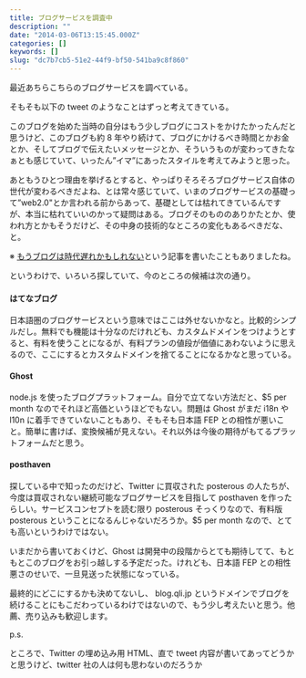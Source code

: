 ```yaml
---
title: ブログサービスを調査中
description: ""
date: "2014-03-06T13:15:45.000Z"
categories: []
keywords: []
slug: "dc7b7cb5-51e2-44f9-bf50-541ba9c8f860"
---
```


最近あちらこちらのブログサービスを調べている。

そもそも以下の tweet のようなことはずっと考えてきている。

このブログを始めた当時の自分はもう少しブログにコストをかけたかったんだと思うけど、このブログも約 8 年やり続けて、ブログにかけるべき時間とかお金とか、そしてブログで伝えたいメッセージとか、そういうものが変わってきたなぁとも感じていて、いったん”イマ”にあったスタイルを考えてみようと思った。

あともうひとつ理由を挙げるとすると、やっぱりそろそろブログサービス自体の世代が変わるべきだよね、とは常々感じていて、いまのブログサービスの基礎って”web2.0"とか言われる前からあって、基礎としては枯れてきているんですが、本当に枯れていいのかって疑問はある。ブログそのもののありかたとか、使われ方とかもそうだけど、その中身の技術的なところの変化もあるべきだな、と。

※ [もうブログは時代遅れかもしれない](/posts/2de3bf77-c8fa-4f66-88a4-1883ae742e69/)という記事を書いたこともありましたね。

というわけで、いろいろ探していて、今のところの候補は次の通り。

#### はてなブログ

日本語圏のブログサービスという意味ではここは外せないかなと。比較的シンプルだし。無料でも機能は十分なのだけれども、カスタムドメインをつけようとすると、有料を使うことになるが、有料プランの値段が価値にあわないように思えるので、ここにするとカスタムドメインを捨てることになるかなと思っている。

#### Ghost

node.js を使ったブログプラットフォーム。自分で立てない方法だと、$5 per month なのでそれほど高価というほどでもない。問題は Ghost がまだ i18n や l10n に着手できていないこともあり、そもそも日本語 FEP との相性が悪いこと。簡単に書けば、変換候補が見えない。それ以外は今後の期待がもてるプラットフォームだと思う。

#### posthaven

探している中で知ったのだけど、Twitter に買収された posterous の人たちが、今度は買収されない継続可能なブログサービスを目指して posthaven を作ったらしい。サービスコンセプトを読む限り posterous そっくりなので、有料版 posterous ということになるんじゃないだろうか。$5 per month なので、とても高いというわけではない。

いまだから書いておくけど、Ghost は開発中の段階からとても期待してて、もともとこのブログをお引っ越しする予定だった。けれども、日本語 FEP との相性悪さのせいで、一旦見送った状態になっている。

最終的にどこにするかも決めてないし、 blog.qli.jp というドメインでブログを続けることにもこだわっているわけではないので、もう少し考えたいと思う。他薦、売り込みも歓迎します。

p.s.

ところで、Twitter の埋め込み用 HTML、直で tweet 内容が書いてあってどうかと思うけど、twitter 社の人は何も思わないのだろうか
